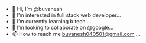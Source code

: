 - 👋 Hi, I’m @buvanesh
- 👀 I’m interested in  full stack web developer...
- 🌱 I’m currently learning b.tech  ...
- 💞️ I’m looking to collaborate on  @google...
- 📫 How to reach me buvanesh040501@gmail.com ...

<!---
buvanesh040501/buvanesh040501 is a ✨ special ✨ repository because its `README.md` (this file) appears on your GitHub profile.
You can click the Preview link to take a look at your changes.
--->
